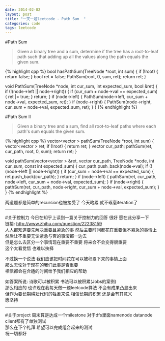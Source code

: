 ```yaml
---
date: 2014-02-02
layout: post
title: "一天一题leetcode - Path Sum  "
categories: code
tags: leetcode
---
```


#Path Sum
>Given a binary tree and a sum, determine if the tree has a root-to-leaf path such that adding up all the values along the path equals the given sum.   

<!--more-->
{% highlight cpp %}
bool hasPathSum(TreeNode *root, int sum) {
    if (!root) {
        return false;
    }
    bool ret = false;
    PathSum(root, 0, sum, ret);
    return ret;
}

void PathSum(TreeNode *node, int cur_sum, int expected_sum, bool &ret) {
    if (!(node->left || node->right)) {
        if (cur_sum + node->val == expected_sum) {
            ret |= true;
        }
        return;
    }
    if (node->left) {
        PathSum(node->left, cur_sum + node->val, expected_sum, ret);
    }
    if (node->right) {
        PathSum(node->right, cur_sum + node->val, expected_sum, ret);
    }
}
{% endhighlight %}

#Path Sum II 
>Given a binary tree and a sum, find all root-to-leaf paths where each path's sum equals the given sum.   

{% highlight cpp %}
vector<vector<int> > pathSum(TreeNode *root, int sum) {
    vector<vector<int> > ret;
    if (!root) {
        return ret;
    }
    vector<int> cur_path;
    pathSum(ret, cur_path, root, 0, sum);
    return ret;
}

void pathSum(vector<vector<int> > &ret, vector<int> cur_path, 
             TreeNode *node, int cur_sum, const int expected_sum) {
    cur_path.push_back(node->val);
    if (!(node->left || node->right)) {
        if (cur_sum + node->val == expected_sum) {
            ret.push_back(cur_path);
        }
        return;
    }
    if (node->left) {
        pathSum(ret, cur_path, node->left, 
                cur_sum + node->val, expected_sum);
    }
    if (node->right) {
        pathSum(ret, cur_path, node->right, 
                cur_sum + node->val, expected_sum);
    }
}
{% endhighlight %}

两道题都是简单的recursion也被接受了 今天略累 就不琢磨iteration了   

---
#关于控制力
今日在知乎上读到一篇关于控制力的回答 很好 愿在此分享一下   
链接: http://www.zhihu.com/question/22238159   
人人都知道要先解决重要且紧急的事 然后主要时间都花在重要但不紧急的事情上   
然后让不重要无论紧急与否的事滚都一边去   
但是怎么去区分一个事情现在重要不重要 将来会不会变得很重要   
这个太看觉悟 也难以抉择   

不过换一个说法 我们应该把时间花在可以被积累下来的事情上面   
那么无论对于现在的我们此事是否重要   
相信都会在合适的时间给予我们相应的帮助   

如答案所说: 诗歌可以被积累 书法可以被积累(Jobs的案例)   
那么相应的 也许现在我每天做一题leetcode算法 不会有成果凸显出来   
但作为要长期耕耘代码的牲畜来说 相信长期的积累 还是会有其意义   
愿坚持   

---
#关于project
周末算是达成一个milestone 对于dfs里面namenode datanode client都有了单独测试   
那么在下个礼拜 希望可以完成组合起来的测试   
祝一切都好   
